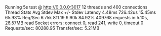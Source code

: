 Running 5s test @ http://0.0.0.0:3017
  12 threads and 400 connections
  Thread Stats   Avg      Stdev     Max   +/- Stdev
    Latency     4.48ms  726.42us  15.45ms   65.93%
    Req/Sec     6.75k   811.19     9.90k    84.92%
  409768 requests in 5.10s, 26.57MB read
  Socket errors: connect 0, read 241, write 0, timeout 0
Requests/sec:  80288.95
Transfer/sec:      5.21MB
